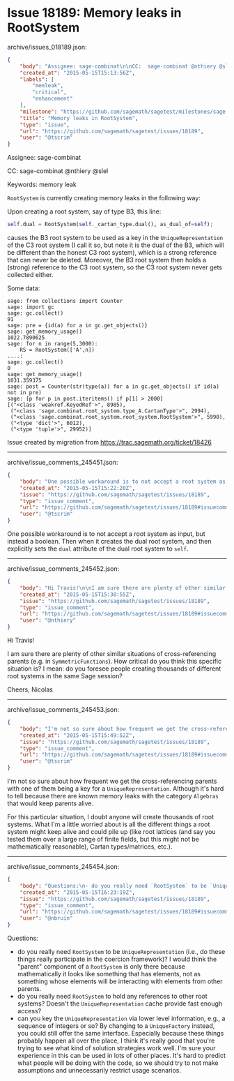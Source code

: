 # Issue 18189: Memory leaks in RootSystem

archive/issues_018189.json:
```json
{
    "body": "Assignee: sage-combinat\n\nCC:  sage-combinat @nthiery @slel\n\nKeywords: memory leak\n\n`RootSystem` is currently creating memory leaks in the following way:\n\nUpon creating a root system, say of type B3, this line:\n\n```python\nself.dual = RootSystem(self._cartan_type.dual(), as_dual_of=self);\n```\n\ncauses the B3 root system to be used as a key in the `UniqueRepresentation` of the C3 root system (I call it so, but note it is the dual of the B3, which will be different than the honest C3 root system), which is a strong reference that can never be deleted. Moreover, the B3 root system then holds a (strong) reference to the C3 root system, so the C3 root system never gets collected either.\n\nSome data:\n\n```\nsage: from collections import Counter\nsage: import gc\nsage: gc.collect()\n91\nsage: pre = {id(a) for a in gc.get_objects()}\nsage: get_memory_usage()\n1022.7890625\nsage: for n in range(5,3000):\n    RS = RootSystem(['A',n])\n....:     \nsage: gc.collect()\n0\nsage: get_memory_usage()\n1031.359375\nsage: post = Counter(str(type(a)) for a in gc.get_objects() if id(a) not in pre)\nsage: [p for p in post.iteritems() if p[1] > 2000]\n[(\"<class 'weakref.KeyedRef'>\", 8985),\n (\"<class 'sage.combinat.root_system.type_A.CartanType'>\", 2994),\n (\"<class 'sage.combinat.root_system.root_system.RootSystem'>\", 5990),\n (\"<type 'dict'>\", 6012),\n (\"<type 'tuple'>\", 29952)]\n```\n\n\nIssue created by migration from https://trac.sagemath.org/ticket/18426\n\n",
    "created_at": "2015-05-15T15:13:56Z",
    "labels": [
        "memleak",
        "critical",
        "enhancement"
    ],
    "milestone": "https://github.com/sagemath/sagetest/milestones/sage-6.7",
    "title": "Memory leaks in RootSystem",
    "type": "issue",
    "url": "https://github.com/sagemath/sagetest/issues/18189",
    "user": "@tscrim"
}
```
Assignee: sage-combinat

CC:  sage-combinat @nthiery @slel

Keywords: memory leak

`RootSystem` is currently creating memory leaks in the following way:

Upon creating a root system, say of type B3, this line:

```python
self.dual = RootSystem(self._cartan_type.dual(), as_dual_of=self);
```

causes the B3 root system to be used as a key in the `UniqueRepresentation` of the C3 root system (I call it so, but note it is the dual of the B3, which will be different than the honest C3 root system), which is a strong reference that can never be deleted. Moreover, the B3 root system then holds a (strong) reference to the C3 root system, so the C3 root system never gets collected either.

Some data:

```
sage: from collections import Counter
sage: import gc
sage: gc.collect()
91
sage: pre = {id(a) for a in gc.get_objects()}
sage: get_memory_usage()
1022.7890625
sage: for n in range(5,3000):
    RS = RootSystem(['A',n])
....:     
sage: gc.collect()
0
sage: get_memory_usage()
1031.359375
sage: post = Counter(str(type(a)) for a in gc.get_objects() if id(a) not in pre)
sage: [p for p in post.iteritems() if p[1] > 2000]
[("<class 'weakref.KeyedRef'>", 8985),
 ("<class 'sage.combinat.root_system.type_A.CartanType'>", 2994),
 ("<class 'sage.combinat.root_system.root_system.RootSystem'>", 5990),
 ("<type 'dict'>", 6012),
 ("<type 'tuple'>", 29952)]
```


Issue created by migration from https://trac.sagemath.org/ticket/18426





---

archive/issue_comments_245451.json:
```json
{
    "body": "One possible workaround is to not accept a root system as input, but instead a boolean. Then when it creates the dual root system, and then explicitly sets the `dual` attribute of the dual root system to `self`.",
    "created_at": "2015-05-15T15:22:20Z",
    "issue": "https://github.com/sagemath/sagetest/issues/18189",
    "type": "issue_comment",
    "url": "https://github.com/sagemath/sagetest/issues/18189#issuecomment-245451",
    "user": "@tscrim"
}
```

One possible workaround is to not accept a root system as input, but instead a boolean. Then when it creates the dual root system, and then explicitly sets the `dual` attribute of the dual root system to `self`.



---

archive/issue_comments_245452.json:
```json
{
    "body": "Hi Travis!\n\nI am sure there are plenty of other similar situations of cross-referencing parents (e.g. in `SymmetricFunctions`). How critical do you think this specific situation is? I mean: do you foresee people creating thousands of different root systems in the same Sage session?\n\nCheers,\n                              Nicolas",
    "created_at": "2015-05-15T15:30:55Z",
    "issue": "https://github.com/sagemath/sagetest/issues/18189",
    "type": "issue_comment",
    "url": "https://github.com/sagemath/sagetest/issues/18189#issuecomment-245452",
    "user": "@nthiery"
}
```

Hi Travis!

I am sure there are plenty of other similar situations of cross-referencing parents (e.g. in `SymmetricFunctions`). How critical do you think this specific situation is? I mean: do you foresee people creating thousands of different root systems in the same Sage session?

Cheers,
                              Nicolas



---

archive/issue_comments_245453.json:
```json
{
    "body": "I'm not so sure about how frequent we get the cross-referencing parents with one of them being a key for a `UniqueRepresentation`. Although it's hard to tell because there are known memory leaks with the category `Algebras` that would keep parents alive.\n\nFor this particular situation, I doubt anyone will create thousands of root systems. What I'm a little worried about is all the different things a root system might keep alive and could pile up (like root lattices (and say you tested them over a large range of finite fields, but this might not be mathematically reasonable), Cartan types/matrices, etc.).",
    "created_at": "2015-05-15T15:49:52Z",
    "issue": "https://github.com/sagemath/sagetest/issues/18189",
    "type": "issue_comment",
    "url": "https://github.com/sagemath/sagetest/issues/18189#issuecomment-245453",
    "user": "@tscrim"
}
```

I'm not so sure about how frequent we get the cross-referencing parents with one of them being a key for a `UniqueRepresentation`. Although it's hard to tell because there are known memory leaks with the category `Algebras` that would keep parents alive.

For this particular situation, I doubt anyone will create thousands of root systems. What I'm a little worried about is all the different things a root system might keep alive and could pile up (like root lattices (and say you tested them over a large range of finite fields, but this might not be mathematically reasonable), Cartan types/matrices, etc.).



---

archive/issue_comments_245454.json:
```json
{
    "body": "Questions:\n- do you really need `RootSystem` to be `UniqueRepresentation` (i.e., do these things really participate in the coercion framework)? I would think the \"parent\" component of a `RootSystem` is only there because mathematically it looks like something that has elements, not as something whose elements will be interacting with elements from other parents.\n- do you really need `RootSystem` to hold any references to other root systems? Doesn't the `UniqueRepresentation` cache provide fast enough access?\n- can you key the `UniqueRepresentation` via lower level information, e.g., a sequence of integers or so? By changing to a `UniqueFactory` instead, you could still offer the same interface.\nEspecially because these things probably happen all over the place, I think it's really good that you're trying to see what kind of solution strategies work well. I'm sure your experience in this can be used in lots of other places. It's hard to predict what people will be doing with the code, so we should try to not make assumptions and unnecessarily restrict usage scenarios.",
    "created_at": "2015-05-15T16:23:19Z",
    "issue": "https://github.com/sagemath/sagetest/issues/18189",
    "type": "issue_comment",
    "url": "https://github.com/sagemath/sagetest/issues/18189#issuecomment-245454",
    "user": "@nbruin"
}
```

Questions:
- do you really need `RootSystem` to be `UniqueRepresentation` (i.e., do these things really participate in the coercion framework)? I would think the "parent" component of a `RootSystem` is only there because mathematically it looks like something that has elements, not as something whose elements will be interacting with elements from other parents.
- do you really need `RootSystem` to hold any references to other root systems? Doesn't the `UniqueRepresentation` cache provide fast enough access?
- can you key the `UniqueRepresentation` via lower level information, e.g., a sequence of integers or so? By changing to a `UniqueFactory` instead, you could still offer the same interface.
Especially because these things probably happen all over the place, I think it's really good that you're trying to see what kind of solution strategies work well. I'm sure your experience in this can be used in lots of other places. It's hard to predict what people will be doing with the code, so we should try to not make assumptions and unnecessarily restrict usage scenarios.
